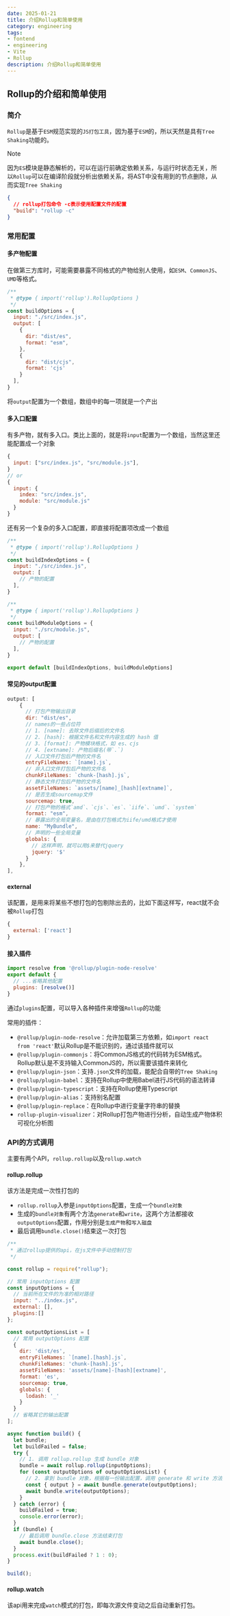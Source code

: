 ```yaml
---
date: 2025-01-21
title: 介绍Rollup和简单使用
category: engineering
tags:
- fontend
- engineering
- Vite
- Rollup
description: 介绍Rollup和简单使用
---
```


## Rollup的介绍和简单使用

### 简介

`Rollup`是基于`ESM`规范实现的`JS打包工具`，因为基于`ESM`的，所以天然是具有`Tree Shaking`功能的。

> [!NOTE]
> 因为`ES`模块是静态解析的，可以在运行前确定依赖关系，与运行时状态无关，所以`Rollup`可以在编译阶段就分析出依赖关系，将AST中没有用到的节点删除，从而实现`Tree Shaking`

```json
{
  // rollup打包命令 -c表示使用配置文件的配置
  "build": "rollup -c"
}
```

### 常用配置

#### 多产物配置

在做第三方库时，可能需要暴露不同格式的产物给别人使用，如`ESM`、`CommonJS`、`UMD`等格式。

```js
/**
 * @type { import('rollup').RollupOptions }
 */
const buildOptions = {
  input: "./src/index.js",
  output: [
    {
      dir: "dist/es",
      format: "esm",
    },
    {
      dir: "dist/cjs",
      format: 'cjs'
    }
  ],
}
```

将`output`配置为一个数组，数组中的每一项就是一个产出

#### 多入口配置

有多产物，就有多入口。类比上面的，就是将`input`配置为一个数组，当然这里还能配置成一个对象

```js
{
  input: ["src/index.js", "src/module.js"],
}
// or
{
  input: {
    index: "src/index.js",
    module: "src/module.js"
  }
}
```

还有另一个复杂的多入口配置，即直接将配置项改成一个数组

```js
/**
 * @type { import('rollup').RollupOptions }
 */
const buildIndexOptions = {
  input: "./src/index.js",
  output: [
    // 产物的配置
  ],
}

/**
 * @type { import('rollup').RollupOptions }
 */
const buildModuleOptions = {
  input: "./src/module.js",
  output: [
    // 产物的配置
  ],
}

export default [buildIndexOptions, buildModuleOptions]
```

#### 常见的output配置

```js
output: [
    {
      // 打包产物输出目录
      dir: "dist/es",
      // names的一些占位符
      // 1. [name]: 去除文件后缀后的文件名
      // 2. [hash]: 根据文件名和文件内容生成的 hash 值
      // 3. [format]: 产物模块格式，如 es、cjs
      // 4. [extname]: 产物后缀名(带`.`)
      // 入口文件打包后产物的文件名
      entryFileNames: `[name].js`,
      // 非入口文件打包后产物的文件名
      chunkFileNames: `chunk-[hash].js`,
      // 静态文件打包后产物的文件名
      assetFileNames: `assets/[name]_[hash][extname]`,
      // 是否生成sourcemap文件
      sourcemap: true,
      // 打包产物的格式`amd`、`cjs`、`es`、`iife`、`umd`、`system`
      format: "esm",
      // 暴露出的全局变量名，是由在打包格式为iife/umd格式才使用
      name: "MyBundle",
      // 声明的一些全局变量
      globals: {
        // 这样声明，就可以用$来替代jquery
        jquery: '$'
      }
    },
],
```

#### external

该配置，是用来将某些不想打包的包剔除出去的，比如下面这样写，react就不会被`Rollup`打包

```js
{
  external: ['react']
}
```

#### 接入插件

```js
import resolve from '@rollup/plugin-node-resolve'
export default {
  // ...省略其他配置
  plugins: [resolve()]
}
```

通过`plugins`配置，可以导入各种插件来增强`Rollup`的功能

常用的插件：

- `@rollup/plugin-node-resolve`：允许加载第三方依赖，如`import react from 'react'`默认Rollup是不能识别的，通过该插件就可以
- `@rollup/plugin-commonjs`：将CommonJS格式的代码转为ESM格式。Rollup默认是不支持输入CommonJS的，所以需要该插件来转化
- `@rollup/plugin-json`：支持`.json`文件的加载，能配合自带的`Tree Shaking`
- `@rollup/plugin-babel`：支持在Rollup中使用Babel进行JS代码的语法转译
- `@rollup/plugin-typescript`：支持在Rollup使用Typescript
- `@rollup/plugin-alias`：支持别名配置
- `@rollup/plugin-replace`：在Rollup中进行变量字符串的替换
- `rollup-plugin-visualizer`：对Rollup打包产物进行分析，自动生成产物体积可视化分析图

### API的方式调用

主要有两个API，`rollup.rollup`以及`rollup.watch`

#### rollup.rollup

该方法是完成一次性打包的

- `rollup.rollup`入参是`inputOptions`配置，生成一个`bundle对象`
- 生成的`bundle对象`有两个方法`generate`和`write`，这两个方法都接收`outputOptions`配置，作用分别是`生成产物`和`写入磁盘`
- 最后调用`bundle.close()`结束这一次打包

```js
/**
 * 通过rollup提供的api，在js文件中手动控制打包
 */

const rollup = require("rollup");

// 常用 inputOptions 配置
const inputOptions = {
  // 当前所在文件的为准的相对路径
  input: "../index.js",
  external: [],
  plugins:[]
};

const outputOptionsList = [
  // 常用 outputOptions 配置
  {
    dir: 'dist/es',
    entryFileNames: `[name].[hash].js`,
    chunkFileNames: 'chunk-[hash].js',
    assetFileNames: 'assets/[name]-[hash][extname]',
    format: 'es',
    sourcemap: true,
    globals: {
      lodash: '_'
    }
  }
  // 省略其它的输出配置
];

async function build() {
  let bundle;
  let buildFailed = false;
  try {
    // 1. 调用 rollup.rollup 生成 bundle 对象
    bundle = await rollup.rollup(inputOptions);
    for (const outputOptions of outputOptionsList) {
      // 2. 拿到 bundle 对象，根据每一份输出配置，调用 generate 和 write 方法分别生成和写入产物
      const { output } = await bundle.generate(outputOptions);
      await bundle.write(outputOptions);
    }
  } catch (error) {
    buildFailed = true;
    console.error(error);
  }
  if (bundle) {
    // 最后调用 bundle.close 方法结束打包
    await bundle.close();
  }
  process.exit(buildFailed ? 1 : 0);
}

build();
```

#### rollup.watch

该api用来完成`watch`模式的打包，即每次源文件变动之后自动重新打包。

